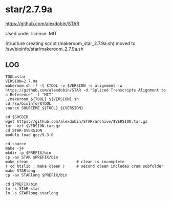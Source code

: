 star/2.7.9a
===========

<https://github.com/alexdobin/STAR>

Used under license:
MIT


Structure creating script (makeroom_star_2.7.9a.sh) moved to /sw/bioinfo/star/makeroom_2.7.9a.sh

LOG
---

    TOOL=star
    VERSION=2.7.9a
    makeroom.sh -f -t $TOOL -v $VERSION -s alignment -w https://github.com/alexdobin/STAR -d "Spliced Transcripts Alignment to a Reference" -l "MIT"
    ./makeroom_${TOOL}_${VERSION}.sh 
    cd /sw/bioinfo/$TOOL
    source SOURCEME_${TOOL}_${VERSION} 

    cd $SRCDIR
    wget https://github.com/alexdobin/STAR/archive/$VERSION.tar.gz
    tar -xzf $VERSION.tar.gz
    cd STAR-$VERSION
    module load gcc/9.3.0

    cd source
    make -j4
    mkdir -p $PREFIX/bin
    cp -av STAR $PREFIX/bin
    make clean                     # clean is incomplete
    ( cd htslib ; make clean )     # second clean includes cram subfolder
    make STARlong
    cp -av STARlong $PREFIX/bin

    cd $PREFIX/bin
    ln -s STAR star
    ln -s STARlong starlong


